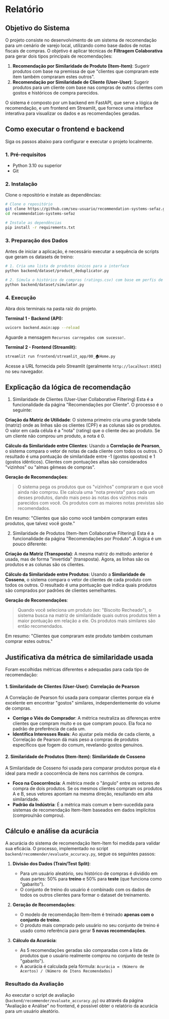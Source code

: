 # Relatório

## Objetivo do Sistema

O projeto consiste no desenvolvimento de um sistema de recomendação para um cenário de varejo local, utilizando como base dados de notas fiscais de compras. O objetivo é aplicar técnicas de **Filtragem Colaborativa** para gerar dois tipos principais de recomendações:

1.  **Recomendação por Similaridade de Produto (Item-Item)**: Sugerir produtos com base na premissa de que "clientes que compraram este item também compraram estes outros".
2.  **Recomendação por Similaridade de Cliente (User-User)**: Sugerir produtos para um cliente com base nas compras de outros clientes com gostos e históricos de compra parecidos.

O sistema é composto por um backend em FastAPI, que serve a lógica de recomendação, e um frontend em Streamlit, que fornece uma interface interativa para visualizar os dados e as recomendações geradas.

## Como executar o frontend e backend

Siga os passos abaixo para configurar e executar o projeto localmente.

### 1. Pré-requisitos
- Python 3.10 ou superior
- Git

### 2. Instalação

Clone o repositório e instale as dependências:
```bash
# Clone o repositório
git clone https://github.com/seu-usuario/recommendation-systems-sefaz.git
cd recommendation-systems-sefaz

# Instale as dependências
pip install -r requirements.txt
```

### 3. Preparação dos Dados

Antes de iniciar a aplicação, é necessário executar a sequência de scripts que geram os datasets de treino:
```bash
# 1. Cria uma lista de produtos únicos para a interface
python backend/dataset/product_deduplicator.py

# 2. Simula o histórico de compras (ratings.csv) com base em perfis de consumo
python backend/dataset/simulator.py
```

### 4. Execução

Abra dois terminais na pasta raiz do projeto.

**Terminal 1 - Backend (API):**
```bash
uvicorn backend.main:app --reload
```
Aguarde a mensagem `Recursos carregados com sucesso!`.

**Terminal 2 - Frontend (Streamlit):**
```bash
streamlit run frontend/streamlit_app/00_🏠Home.py
```
Acesse a URL fornecida pelo Streamlit (geralmente `http://localhost:8501`) no seu navegador.

## Explicação da lógica de recomendação
1. Similaridade de Clientes (User-User Collaborative Filtering)
Esta é a funcionalidade da página "Recomendações por Cliente". O processo é o seguinte:

**Criação da Matriz de Utilidade**: O sistema primeiro cria uma grande tabela (matriz) onde as linhas são os clientes (CPF) e as colunas são os produtos. O valor em cada célula é a "nota" (rating) que o cliente deu ao produto. Se um cliente não comprou um produto, a nota é 0.

**Cálculo da Similaridade entre Clientes**: Usando a **Correlação de Pearson**, o sistema compara o vetor de notas de cada cliente com todos os outros. O resultado é uma pontuação de similaridade entre -1 (gostos opostos) e 1 (gostos idênticos). Clientes com pontuações altas são considerados "vizinhos" ou "almas gêmeas de compras".

**Geração de Recomendações**:
> O sistema pega os produtos que os "vizinhos" compraram e que você ainda não comprou.
> Ele calcula uma "nota prevista" para cada um desses produtos, dando mais peso às notas dos vizinhos mais parecidos com você.
> Os produtos com as maiores notas previstas são recomendados.

Em resumo: "Clientes que são como você também compraram estes produtos, que talvez você goste."


2. Similaridade de Produtos (Item-Item Collaborative Filtering)
Esta é a funcionalidade da página "Recomendações por Produto". A lógica é um pouco diferente:

**Criação da Matriz (Transposta)**: A mesma matriz do método anterior é usada, mas de forma "invertida" (transposta). Agora, as linhas são os produtos e as colunas são os clientes.

**Cálculo da Similaridade entre Produtos**: Usando a **Similaridade de Cosseno**, o sistema compara o vetor de clientes de cada produto com todos os outros. O resultado é uma pontuação que indica quais produtos são comprados por padrões de clientes semelhantes.

**Geração de Recomendações**:
> Quando você seleciona um produto (ex: "Biscoito Recheado"), o sistema busca na matriz de similaridade quais outros produtos têm a maior pontuação em relação a ele.
> Os produtos mais similares são então recomendados.

Em resumo: "Clientes que compraram este produto também costumam comprar estes outros."


## Justificativa da métrica de similaridade usada
Foram escolhidas métricas diferentes e adequadas para cada tipo de recomendação:

#### 1. Similaridade de Clientes (User-User): **Correlação de Pearson**
A Correlação de Pearson foi usada para comparar clientes porque ela é excelente em encontrar "gostos" similares, independentemente do volume de compras.
*   **Corrige o Viés do Comprador**: A métrica neutraliza as diferenças entre clientes que compram muito e os que compram pouco. Ela foca no padrão de preferência de cada um.
*   **Identifica Interesses Reais**: Ao ajustar pela média de cada cliente, a Correlação de Pearson dá mais peso a compras de produtos específicos que fogem do comum, revelando gostos genuínos.

#### 2. Similaridade de Produtos (Item-Item): **Similaridade de Cosseno**
A Similaridade de Cosseno foi usada para comparar produtos porque ela é ideal para medir a coocorrência de itens nos carrinhos de compra.
*   **Foco na Coocorrência**: A métrica mede o "ângulo" entre os vetores de compra de dois produtos. Se os mesmos clientes compram os produtos A e B, seus vetores apontam na mesma direção, resultando em alta similaridade.
*   **Padrão da Indústria**: É a métrica mais comum e bem-sucedida para sistemas de recomendação Item-Item baseados em dados implícitos (comprou/não comprou).


## Cálculo e análise da acurácia
A acurácia do sistema de recomendação Item-Item foi medida para validar sua eficácia. O processo, implementado no script `backend/recommender/evaluate_accuracy.py`, segue os seguintes passos:

1.  **Divisão dos Dados (Train/Test Split)**:
    *   Para um usuário aleatório, seu histórico de compras é dividido em duas partes: 50% para **treino** e 50% para **teste** (que funciona como "gabarito").
    *   O conjunto de treino do usuário é combinado com os dados de todos os outros clientes para formar o dataset de treinamento.

2.  **Geração de Recomendações**:
    *   O modelo de recomendação Item-Item é treinado **apenas com o conjunto de treino**.
    *   O produto mais comprado pelo usuário no seu conjunto de treino é usado como referência para gerar **5 novas recomendações**.

3.  **Cálculo da Acurácia**:
    *   As 5 recomendações geradas são comparadas com a lista de produtos que o usuário realmente comprou no conjunto de teste (o "gabarito").
    *   A acurácia é calculada pela fórmula: `Acurácia = (Número de Acertos) / (Número de Itens Recomendados)`

### Resultado da Avaliação
Ao executar o script de avaliação (`backend/recommender/evaluate_accuracy.py`) ou através da página "Avaliação e Análise" no frontend, é possível obter o relatório da acurácia para um usuário aleatório.
